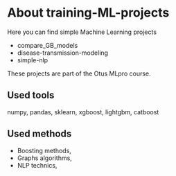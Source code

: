 # About training-ML-projects

Here you can find simple Machine Learning projects 
- compare_GB_models
- disease-transmission-modeling
- simple-nlp

These projects are part of the Otus MLpro course. 


## Used tools
numpy, pandas, sklearn, xgboost, lightgbm, catboost


## Used methods 
- Boosting methods,
- Graphs algorithms, 
- NLP technics,